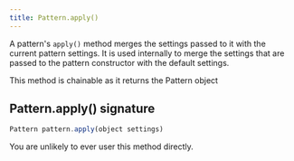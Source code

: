 ```yaml
---
title: Pattern.apply()
---
```


A pattern's `apply()` method merges the settings passed to it with 
the current pattern settings. It is used internally to merge the 
settings that are passed to the pattern constructor with the default settings.

<Note>This method is chainable as it returns the Pattern object</Note>

## Pattern.apply() signature

```js
Pattern pattern.apply(object settings)
``` 

<Note>
You are unlikely to ever user this method directly.
</Note>


